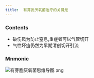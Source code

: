 ```yaml
---
title:  有芽孢厌氧菌治疗的关键是
--- 
```


### Contents
- 破伤风为防止窒息,重症者可以气管切开
- 气性坏疽仍然为早期清创切开引流

### Mnmonic
![有芽胞厌氧菌思维导图.png](/note-images/有芽胞厌氧菌思维导图.png)

